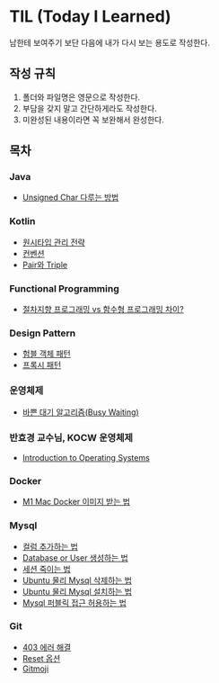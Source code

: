 # TIL (Today I Learned)
남한테 보여주기 보단 다음에 내가 다시 보는 용도로 작성한다.

## 작성 규칙
1. 폴더와 파일명은 영문으로 작성한다.
2. 부담을 갖지 말고 간단하게라도 작성한다.
3. 미완성된 내용이라면 꼭 보완해서 완성한다.

## 목차

### Java
- [Unsigned Char 다루는 방법](/java/unsigned-char.md)

### Kotlin
- [원시타입 관리 전략](/kotlin/primitive.md)
- [컨벤션](/kotlin/convention.md)
- [Pair와 Triple](/kotlin/pair-triple.md)

### Functional Programming
- [절차지향 프로그래밍 vs 함수형 프로그래밍 차이?](/functional-programming/why-sequence.md)

### Design Pattern
- [험블 객체 패턴](/design-pattern/humble-object-pattern.md)
- [프록시 패턴](/design-pattern/proxy-pattern.md)

### 운영체제
- [바쁜 대기 알고리즘(Busy Waiting)](/os/busywaiting.md)

### 반효경 교수님, KOCW 운영체제
- [Introduction to Operating Systems](/os/kocw/introduction-to-operating-systems.md)
### Docker
- [M1 Mac Docker 이미지 받는 법](/docker/m1-mac-docker.md)

### Mysql
- [컬럼 추가하는 법](/mysql/column-add.md)
- [Database or User 생성하는 법](/mysql/db-and-user-create.md)
- [세션 죽이는 법](/mysql/session.md)
- [Ubuntu 물리 Mysql 삭제하는 법](/mysql/ubuntu-mysql-delete.md)
- [Ubuntu 물리 Mysql 설치하는 법](/mysql/ubuntu-mysql-install.md)
- [Mysql 퍼블릭 접근 허용하는 법](/mysql/ubuntu-mysql-public-access.md)

### Git
- [403 에러 해결](/git/github-403-error.md)
- [Reset 옵션](/git/reset.md)
- [Gitmoji](/git/gitmoji-setting.md)